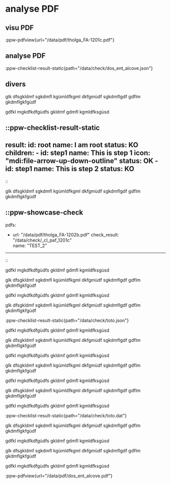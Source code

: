 # analyse PDF

## visu PDF


:ppw-pdfview{url="/data/pdf/tholga_FA-1201c.pdf"}


## analyse PDF

:ppw-checklist-result-static{path="/data/check/dos_ent_alcove.json"}

## divers

glk dfsgkldmf sgkdmfl kgùmldfkgml dkfgmùdf sgkdmflgdf
gdflm gkdmflgkfgùdf

gdfkl mgkdfkdfgùdfs
gkldmf gdmfl kgmldfksgùsd

::ppw-checklist-result-static
---
result:
    id: root
    name: I am root
    status: KO
    children:
    - id: step1
      name: This is step 1
      icon: "mdi:file-arrow-up-down-outline"
      status: OK
    - id: step1
      name: This is step 2
      status: KO
---
::



glk dfsgkldmf sgkdmfl kgùmldfkgml dkfgmùdf sgkdmflgdf
gdflm gkdmflgkfgùdf


::ppw-showcase-check
---
pdfs:
  - url: "/data/pdf/tholga_FA-1202b.pdf"
    check_result: "/data/check/_cl_paf_1201c"  
    name: "TEST_2"
---
::


gdfkl mgkdfkdfgùdfs
gkldmf gdmfl kgmldfksgùsd

glk dfsgkldmf sgkdmfl kgùmldfkgml dkfgmùdf sgkdmflgdf
gdflm gkdmflgkfgùdf

gdfkl mgkdfkdfgùdfs
gkldmf gdmfl kgmldfksgùsd

glk dfsgkldmf sgkdmfl kgùmldfkgml dkfgmùdf sgkdmflgdf
gdflm gkdmflgkfgùdf

:ppw-checklist-result-static{path="/data/check/toto.json"}

gdfkl mgkdfkdfgùdfs
gkldmf gdmfl kgmldfksgùsd

glk dfsgkldmf sgkdmfl kgùmldfkgml dkfgmùdf sgkdmflgdf
gdflm gkdmflgkfgùdf

gdfkl mgkdfkdfgùdfs
gkldmf gdmfl kgmldfksgùsd

glk dfsgkldmf sgkdmfl kgùmldfkgml dkfgmùdf sgkdmflgdf
gdflm gkdmflgkfgùdf

gdfkl mgkdfkdfgùdfs
gkldmf gdmfl kgmldfksgùsd

glk dfsgkldmf sgkdmfl kgùmldfkgml dkfgmùdf sgkdmflgdf
gdflm gkdmflgkfgùdf

gdfkl mgkdfkdfgùdfs
gkldmf gdmfl kgmldfksgùsd

:ppw-checklist-result-static{path="/data/check/toto.dat"}

glk dfsgkldmf sgkdmfl kgùmldfkgml dkfgmùdf sgkdmflgdf
gdflm gkdmflgkfgùdf

gdfkl mgkdfkdfgùdfs
gkldmf gdmfl kgmldfksgùsd

glk dfsgkldmf sgkdmfl kgùmldfkgml dkfgmùdf sgkdmflgdf
gdflm gkdmflgkfgùdf

gdfkl mgkdfkdfgùdfs
gkldmf gdmfl kgmldfksgùsd


:ppw-pdfview{url="/data/pdf/dos_ent_alcove.pdf"}

